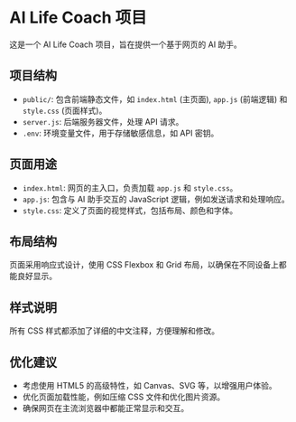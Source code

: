 # AI Life Coach 项目

这是一个 AI Life Coach 项目，旨在提供一个基于网页的 AI 助手。

## 项目结构

- `public/`: 包含前端静态文件，如 `index.html` (主页面), `app.js` (前端逻辑) 和 `style.css` (页面样式)。
- `server.js`: 后端服务器文件，处理 API 请求。
- `.env`: 环境变量文件，用于存储敏感信息，如 API 密钥。

## 页面用途

- `index.html`: 网页的主入口，负责加载 `app.js` 和 `style.css`。
- `app.js`: 包含与 AI 助手交互的 JavaScript 逻辑，例如发送请求和处理响应。
- `style.css`: 定义了页面的视觉样式，包括布局、颜色和字体。

## 布局结构

页面采用响应式设计，使用 CSS Flexbox 和 Grid 布局，以确保在不同设备上都能良好显示。

## 样式说明

所有 CSS 样式都添加了详细的中文注释，方便理解和修改。

## 优化建议

- 考虑使用 HTML5 的高级特性，如 Canvas、SVG 等，以增强用户体验。
- 优化页面加载性能，例如压缩 CSS 文件和优化图片资源。
- 确保网页在主流浏览器中都能正常显示和交互。